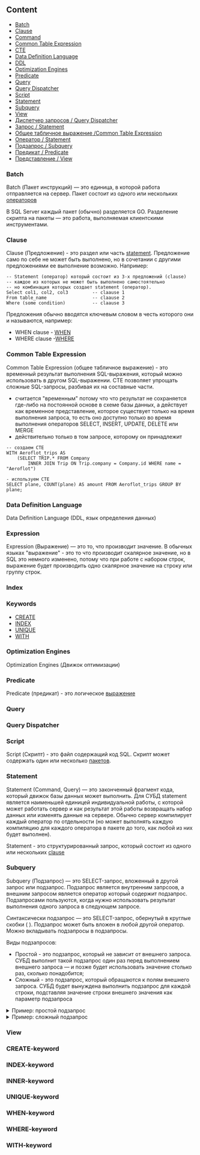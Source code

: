 ## Content

* [Batch](#batch)
* [Clause](#clause)
* [Command](#statement)
* [Common Table Expression](#common-table-expression)
* [CTE](#common-table-expression)
* [Data Definition Language](#data-definition-language)
* [DDL](#data-definition-language)
* [Optimization Engines](#optimization-engines)
* [Predicate](#predicate)
* [Query](#query)
* [Query Dispatcher](#query-dispatcher)
* [Script](#script)
* [Statement](#statement)
* [Subquery](#subquery)
* [View](#view)
* [Диспетчер запросов / Query Dispatcher](#query-dispatcher)
* [Запрос / Statement](#statement)
* [Общее табличное выражение /Common Table Expression](#common-table-expression)
* [Оператор / Statement](#statement)
* [Подзапрос / Subquery](#subquery)
* [Предикат / Predicate](#predicate)
* [Представление / View](#view)


### Batch
Batch (Пакет инструкций) — это единица, в которой работа отправляется на сервер. Пакет состоит из одного или нескольких [операторов](#statement)

В SQL Server каждый пакет (обычно) разделяется GO. Разделение скрипта на пакеты — это работа, выполняемая клиентскими инструментами.

### Clause
Clause (Предложение) - это раздел или часть [statement](#statement). Предложение само по себе не может быть выполнено, но в сочетании с другими предложениями ее выполнение возможно. Например:
```
-- Statement (оператор) который состоит из 3-х предложений (clause)
-- каждое из которых не может быть выполнено самостоятельно
-- но комбинация которых создает statement (оператор).
Select col1, col2, col3         -- claause 1
From table_name                 -- claause 2
Where (some condition)          -- claause 3
```
Предложения обычно вводятся ключевым словом в честь которого они и называются, например:
* WHEN clause - [WHEN](#when-keyword)
* WHERE clause -[WHERE](#where-keyword)

### Common Table Expression
Common Table Expression (общее табличное выражение) - это временный результат выполнения SQL-выражения, который можно использовать в другом SQL-выражении. CTE позволяет упрощать сложные SQL-запросы, разбивая их на составные части.

* считается "временным" потому что что результат не сохраняется где-либо на постоянной основе в схеме базы данных, а действует как временное представление, которое существует только на время выполнения запроса, то есть оно доступно только во время выполнения операторов SELECT, INSERT, UPDATE, DELETE или MERGE 
* действительно только в том запросе, которому он принадлежит

```
-- создаем CTE
WITH Aeroflot_trips AS
    (SELECT TRIP.* FROM Company
        INNER JOIN Trip ON Trip.company = Company.id WHERE name = "Aeroflot")
        
- используем CTE       
SELECT plane, COUNT(plane) AS amount FROM Aeroflot_trips GROUP BY plane;
```



### Data Definition Language
Data Definition Language (DDL, язык определения данных)

### Expression
Expression (Выражение) — это то, что производит значение. В обычных языках "выражение" - это то что производит скалярное значение, но в SQL это немного изменено, потому что при работе с набором строк, выражение будет производить одно скалярное значение на строку или группу строк.

### Index

### Keywords
* [CREATE](#create-keyword)
* [INDEX](#index-keyword)
* [UNIQUE](#unique-keyword)
* [WITH](#with-keyword)


### Optimization Engines
Optimization Engines (Движок оптимизации)

### Predicate
Predicate (предикат) - это логическое [выражение](#expression)


### Query

### Query Dispatcher


### Script
Script (Скрипт) - это файл содержащий код SQL. Скрипт может содержать один или несколько [пакетов](#batch).

### Statement
Statement (Command, Query) — это законченный фрагмент кода, который движок базы данных может выполнить. Для СУБД statement является наименьшей единицей индивидуальной работы, с которой может работать сервер и как результат
этой работы возвращать набор данных или изменять данные на сервере. Обычно сервер компилирует каждый оператор по отдельности (но может выполнять каждую компиляцию для каждого оператора в пакете до того, как любой из них будет выполнен).

Statement - это структурированный запрос, который состоит из одного или нескольких [clause](#clause)

### Subquery
Subquery (Подзапрос) — это SELECT-запрос, вложенный в другой запрос или подзапрос. 
Подзапрос является внутренним запрсоов, а внешним запросом является оператор который содержит подзапрос. 
Подзапросами пользуются, когда нужно использовать результат выполнения одного запроса в следующем запросе.

Синтаксически подзапрос — это SELECT-запрос, обернутый в круглые скобки ( ). Подзапрос может быть вложен 
в любой другой оператор. Можно вкладывать подзапросы в подзапросы.

Виды подзапросов:
* Простой - это подзапрос, который не зависит от внешнего запроса. СУБД выполнит такой подзапрос один раз перед выполнением внешнего запроса — и позже будет использовать значение столько раз, сколько понадобится;
* Сложный - это подзапрос, который обращаются к полям внешнего запроса. СУБД будет вынуждена выполнить подзапрос для каждой строки, подставляя значение строки внешнего значения как параметр подзапроса


<details> <summary>Пример: простой подзапрос</summary>

```
-- Простой подзапрос SELECT DISTINCT student_id FROM Marks выполниться только один раз
SELECT * FROM Students WHERE id NOT IN (SELECT DISTINCT student_id FROM Marks);
```
</details>
<details> <summary>Пример: сложный подзапрос</summary>

```
-- Сложный подзапрос использует Students.id из внешнего запроса
SELECT * FROM Students 
WHERE (SELECT AVG(mark) FROM Marks WHERE Students.id = Marks.student_id) 
```
</details>

### View





### CREATE-keyword

### INDEX-keyword

### INNER-keyword

### UNIQUE-keyword

### WHEN-keyword

### WHERE-keyword

### WITH-keyword